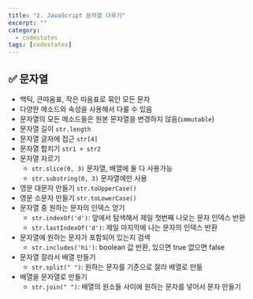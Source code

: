 ```yaml
---
title: "2. JavaScript 문자열 다루기"
excerpt: ""
category:
  - codestates
tags: [codestates]
---
```


## ✅ 문자열

- 백틱, 큰따옴표, 작은 따옴표로 묶인 모든 문자
- 다양한 메소드와 속성을 사용해서 다룰 수 있음
- 문자열의 모든 메소드들은 원본 문자열을 변경하지 않음(`immutable`)
- 문자열 길이 `str.length`
- 문자열 글자에 접근 `str[4]`
- 문자열 합치기 `str1 + str2`
- 문자열 자르기
  - `str.slice(0, 3)` 문자열, 배열에 둘 다 사용가능
  - `str.substring(0, 3)` 문자열에만 사용
- 영문 대문자 만들기 `str.toUpperCase()`
- 영문 소문자 만들기 `str.toLowerCase()`
- 문자열 중 원하는 문자의 인덱스 얻기
  - `str.indexOf('d')`: 앞에서 탐색해서 제일 첫번째 나오는 문자 인덱스 반환
  - `str.lastIndexOf('d')`: 제일 마지막에 나는 문자의 인덱스 반환
- 문자열에 원하는 문자가 포함되어 있는지 검색
  - `str.includes('hi')`: boolean 값 반환, 있으면 true 없으면 false
- 문자열 잘라서 배열 만들기
  - `str.split(" ")`: 원하는 문자를 기준으로 잘라 배열로 만듦
- 배열을 문자열로 만들기
  - `str.join(" ")`: 배열의 원소들 사이에 원하는 문자를 넣어서 문자 만들기
